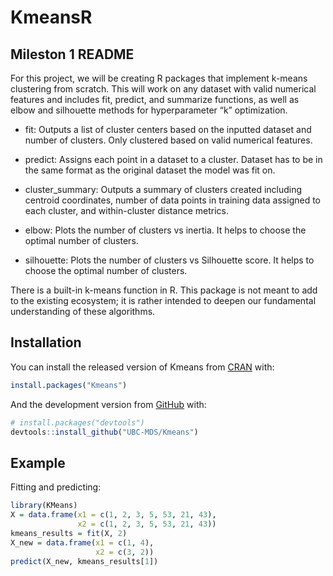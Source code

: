 
<!-- README.md is generated from README.Rmd. Please edit that file -->

# KmeansR

<!-- badges: start -->

<!-- badges: end -->

## Mileston 1 README

For this project, we will be creating R packages that implement k-means
clustering from scratch. This will work on any dataset with valid
numerical features and includes fit, predict, and summarize functions,
as well as elbow and silhouette methods for hyperparameter “k”
optimization.

  - fit: Outputs a list of cluster centers based on the inputted dataset
    and number of clusters. Only clustered based on valid numerical
    features.

  - predict: Assigns each point in a dataset to a cluster. Dataset has
    to be in the same format as the original dataset the model was fit
    on.

  - cluster\_summary: Outputs a summary of clusters created including
    centroid coordinates, number of data points in training data
    assigned to each cluster, and within-cluster distance metrics.

  - elbow: Plots the number of clusters vs inertia. It helps to choose
    the optimal number of clusters.

  - silhouette: Plots the number of clusters vs Silhouette score. It
    helps to choose the optimal number of clusters.

There is a built-in k-means function in R. This package is not meant to
add to the existing ecosystem; it is rather intended to deepen our
fundamental understanding of these algorithms.

## Installation

You can install the released version of Kmeans from
[CRAN](https://CRAN.R-project.org) with:

``` r
install.packages("Kmeans")
```

And the development version from [GitHub](https://github.com/) with:

``` r
# install.packages("devtools")
devtools::install_github("UBC-MDS/Kmeans")
```

## Example

Fitting and predicting:

``` r
library(KMeans)
X = data.frame(x1 = c(1, 2, 3, 5, 53, 21, 43),
               x2 = c(1, 2, 3, 5, 53, 21, 43))
kmeans_results = fit(X, 2)
X_new = data.frame(x1 = c(1, 4),
                   x2 = c(3, 2))
predict(X_new, kmeans_results[1])
```
